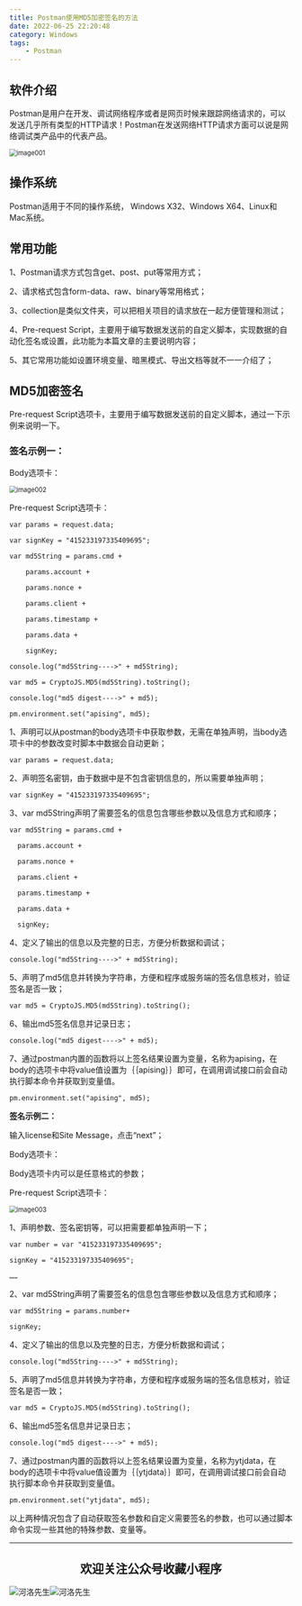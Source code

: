 ```yaml
---
title: Postman使用MD5加密签名的方法
date: 2022-06-25 22:20:48
category: Windows
tags: 
    - Postman
---
```


## 软件介绍

Postman是用户在开发、调试网络程序或者是网页时候来跟踪网络请求的，可以发送几乎所有类型的HTTP请求！Postman在发送网络HTTP请求方面可以说是网络调试类产品中的代表产品。

<img src="https://s2.loli.net/2022/06/25/wWTZlNDQ5ykGheV.jpg" alt="image001" style="zoom:80%;" />

## 操作系统

Postman适用于不同的操作系统， Windows X32、Windows X64、Linux和Mac系统。

## 常用功能

1、Postman请求方式包含get、post、put等常用方式；

2、请求格式包含form-data、raw、binary等常用格式；

3、collection是类似文件夹，可以把相关项目的请求放在一起方便管理和测试；

4、Pre-request Script，主要用于编写数据发送前的自定义脚本，实现数据的自动化签名或设置，此功能为本篇文章的主要说明内容；

5、其它常用功能如设置环境变量、暗黑模式、导出文档等就不一一介绍了；

## MD5加密签名

Pre-request Script选项卡，主要用于编写数据发送前的自定义脚本，通过一下示例来说明一下。

### 签名示例一：

Body选项卡：

<img src="https://s2.loli.net/2022/06/25/nB9QCyi6WmgeRxk.png" alt="image002" style="zoom:80%;" />

Pre-request Script选项卡：

```
var params = request.data; 

var signKey = "415233197335409695"; 

var md5String = params.cmd +

    params.account +

    params.nonce +

    params.client +

    params.timestamp +

    params.data +

    signKey; 

console.log("md5String---->" + md5String); 

var md5 = CryptoJS.MD5(md5String).toString(); 

console.log("md5 digest---->" + md5); 

pm.environment.set("apising", md5);
```

 1、声明可以从postman的body选项卡中获取参数，无需在单独声明，当body选项卡中的参数改变时脚本中数据会自动更新；

```
var params = request.data;
```

2、声明签名密钥，由于数据中是不包含密钥信息的，所以需要单独声明；

```
var signKey = "415233197335409695";
```

<!--more-->

3、var md5String声明了需要签名的信息包含哪些参数以及信息方式和顺序；

```
var md5String = params.cmd +

  params.account +

  params.nonce +

  params.client +

  params.timestamp +

  params.data +

  signKey;
```

4、定义了输出的信息以及完整的日志，方便分析数据和调试；

```
console.log("md5String---->" + md5String);
```

5、声明了md5信息并转换为字符串，方便和程序或服务端的签名信息核对，验证签名是否一致；

```
var md5 = CryptoJS.MD5(md5String).toString();
```

6、输出md5签名信息并记录日志；

```
console.log("md5 digest---->" + md5);
```

7、通过postman内置的函数将以上签名结果设置为变量，名称为apising，在body的选项卡中将value值设置为｛｛apising｝｝即可，在调用调试接口前会自动执行脚本命令并获取到变量值。

```
pm.environment.set("apising", md5);
```

**签名示例二：**

输入license和Site Message，点击“next”；

Body选项卡：

Body选项卡内可以是任意格式的参数；

Pre-request Script选项卡：

<img src="https://s2.loli.net/2022/06/25/9zUwdeso5XP4axl.png" alt="image003" style="zoom:80%;" />

1、声明参数、签名密钥等，可以把需要都单独声明一下；

```
var number = var "415233197335409695";

signKey = "415233197335409695";

……
```

2、var md5String声明了需要签名的信息包含哪些参数以及信息方式和顺序；

```
var md5String = params.number+

signKey;
```

4、定义了输出的信息以及完整的日志，方便分析数据和调试；

```
console.log("md5String---->" + md5String);
```

5、声明了md5信息并转换为字符串，方便和程序或服务端的签名信息核对，验证签名是否一致；

```
var md5 = CryptoJS.MD5(md5String).toString();
```

6、输出md5签名信息并记录日志；

```
console.log("md5 digest---->" + md5);
```

7、通过postman内置的函数将以上签名结果设置为变量，名称为ytjdata，在body的选项卡中将value值设置为｛｛ytjdata｝｝即可，在调用调试接口前会自动执行脚本命令并获取到变量值。

```
pm.environment.set("ytjdata", md5);
```

以上两种情况包含了自动获取签名参数和自定义需要签名的参数，也可以通过脚本命令实现一些其他的特殊参数、变量等。



---

## <center>欢迎关注公众号收藏小程序</center>

![河洛先生](https://s2.loli.net/2022/06/23/bYdtKDC2U5J7iWr.jpg)![河洛先生](https://s2.loli.net/2022/06/23/PlUgz5KSHm7OBke.jpg)
